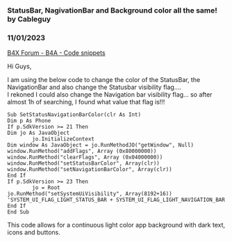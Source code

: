### StatusBar, NagivationBar and Background color all the same! by Cableguy
### 11/01/2023
[B4X Forum - B4A - Code snippets](https://www.b4x.com/android/forum/threads/157161/)

Hi Guys,  
  
I am using the below code to change the color of the StatusBar, the NavigationBar and also change the Statusbar visibility flag….  
I rekoned I could also change the Navigation bar visibility flag… so after almost 1h of searching, I found what value that flag is!!!  
  

```B4X
Sub SetStatusNavigationBarColor(clr As Int)  
Dim p As Phone  
If p.SdkVersion >= 21 Then  
Dim jo As JavaObject  
        jo.InitializeContext  
Dim window As JavaObject = jo.RunMethodJO("getWindow", Null)  
window.RunMethod("addFlags", Array (0x80000000))  
window.RunMethod("clearFlags", Array (0x04000000))  
window.RunMethod("setStatusBarColor", Array(clr))  
window.RunMethod("setNavigationBarColor", Array(clr))  
End If  
If p.SdkVersion >= 23 Then  
        jo = Root  
jo.RunMethod("setSystemUiVisibility", Array(8192+16)) 'SYSTEM_UI_FLAG_LIGHT_STATUS_BAR + SYSTEM_UI_FLAG_LIGHT_NAVIGATION_BAR  
End If  
End Sub
```

  
  
This code allows for a continuous light color app background with dark text, icons and buttons.